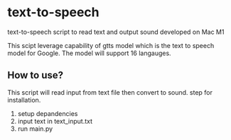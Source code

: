 # text-to-speech
text-to-speech script to read text and output sound developed on Mac M1

This scipt leverage capability of gtts model which is the text to speech model for Google.
The model will support 16 langauges.

## How to use?
This script will read input from text file then convert to sound. step for installation.
1) setup depandencies
2) input text in text_input.txt
3) run main.py
